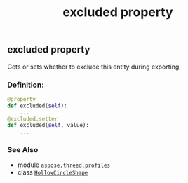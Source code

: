 ﻿---
title: excluded property
second_title: Aspose.3D for Python via .NET API References
description: 
type: docs
weight: 100
url: /aspose.threed.profiles/hollowcircleshape/excluded/
is_root: false
---

## excluded property


Gets or sets whether to exclude this entity during exporting.
### Definition:
```python
@property
def excluded(self):
    ...
@excluded.setter
def excluded(self, value):
    ...
```

### See Also
* module [`aspose.threed.profiles`](../../)
* class [`HollowCircleShape`](/3d/python-net/aspose.threed.profiles/hollowcircleshape)
